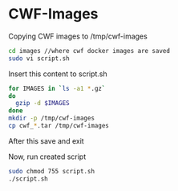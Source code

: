 # CWF-Images

Copying CWF images to /tmp/cwf-images
```bash
cd images //where cwf docker images are saved
sudo vi script.sh
```

Insert this content to script.sh
```bash
for IMAGES in `ls -a1 *.gz`
do
  gzip -d $IMAGES
done
mkdir -p /tmp/cwf-images
cp cwf_*.tar /tmp/cwf-images
```

After this save and exit

Now, run created script
```bash
sudo chmod 755 script.sh
./script.sh
```
